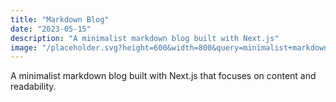 ```yaml
---
title: "Markdown Blog"
date: "2023-05-15"
description: "A minimalist markdown blog built with Next.js"
image: "/placeholder.svg?height=600&width=800&query=minimalist+markdown+blog+with+clean+typography"
---
```


A minimalist markdown blog built with Next.js that focuses on content and readability.
